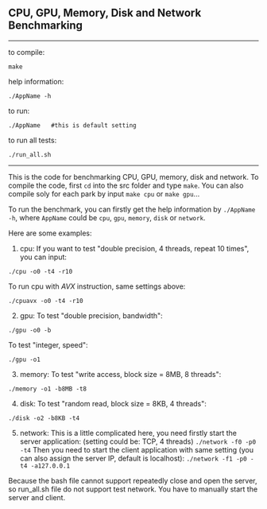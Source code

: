 ## CPU, GPU, Memory, Disk and Network Benchmarking

----

to compile:

 ```shell
make
 ```

help information: 

```shell
./AppName -h
```

to run: 

```shell
./AppName	#this is default setting
```

to run all tests: 

```shell
./run_all.sh
```

----

This is the code for benchmarking CPU, GPU, memory, disk and network. To compile the code, first `cd` into the src folder and type `make`. You can also compile soly for each park by input `make cpu` or `make gpu`...


To run the benchmark, you can firstly get the help information by `./AppName -h`, where `AppName` could be `cpu`, `gpu`, `memory`, `disk` or `network`.


Here are some examples:
1. cpu:
  If you want to test "double precision, 4 threads, repeat 10 times", you can input:

```shell
./cpu -o0 -t4 -r10
```

To run cpu with *AVX* instruction, same settings above:
```shell
./cpuavx -o0 -t4 -r10
```

2. gpu:
To test "double precision, bandwidth":
```shell
./gpu -o0 -b
```
To test "integer, speed":
```shell
./gpu -o1
```

3. memory:
To test "write access, block size = 8MB, 8 threads":
```shell
./memory -o1 -b8MB -t8
```

4. disk:
To test "random read, block size = 8KB, 4 threads":
```shell
./disk -o2 -b8KB -t4
```

5. network:
  This is a little complicated here, you need firstly start the server application: (setting could be: TCP, 4 threads)
  `./network -f0 -p0 -t4`
  Then you need to start the client application with same setting (you can also assign the server IP, default is localhost):
  `./network -f1 -p0 -t4 -a127.0.0.1`

Because the bash file cannot support repeatedly close and open the server, so run_all.sh file do not support test network. You have to manually start the server and client.



